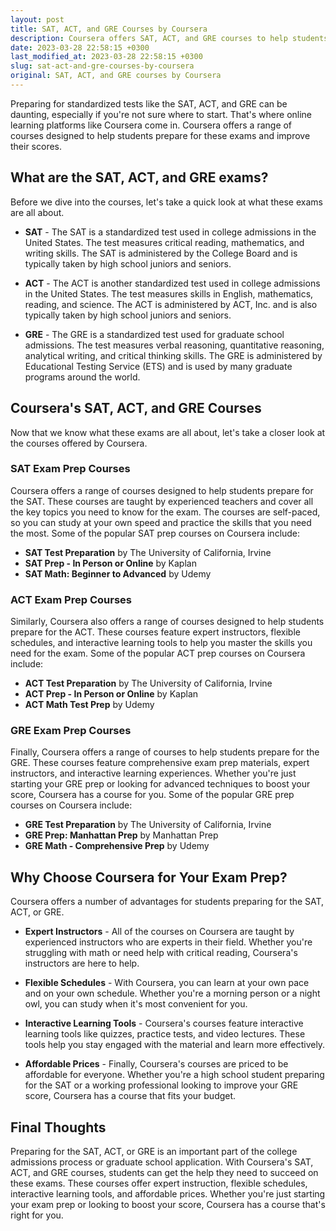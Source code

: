 ```yaml
---
layout: post
title: SAT, ACT, and GRE Courses by Coursera
description: Coursera offers SAT, ACT, and GRE courses to help students prepare for these exams and improve their scores. These online courses feature expert instructors, flexible schedules, and interactive learning tools.
date: 2023-03-28 22:58:15 +0300
last_modified_at: 2023-03-28 22:58:15 +0300
slug: sat-act-and-gre-courses-by-coursera
original: SAT, ACT, and GRE courses by Coursera
---
```


Preparing for standardized tests like the SAT, ACT, and GRE can be daunting, especially if you're not sure where to start. That's where online learning platforms like Coursera come in. Coursera offers a range of courses designed to help students prepare for these exams and improve their scores. 

## What are the SAT, ACT, and GRE exams?

Before we dive into the courses, let's take a quick look at what these exams are all about. 

- **SAT** - The SAT is a standardized test used in college admissions in the United States. The test measures critical reading, mathematics, and writing skills. The SAT is administered by the College Board and is typically taken by high school juniors and seniors. 

- **ACT** - The ACT is another standardized test used in college admissions in the United States. The test measures skills in English, mathematics, reading, and science. The ACT is administered by ACT, Inc. and is also typically taken by high school juniors and seniors. 

- **GRE** - The GRE is a standardized test used for graduate school admissions. The test measures verbal reasoning, quantitative reasoning, analytical writing, and critical thinking skills. The GRE is administered by Educational Testing Service (ETS) and is used by many graduate programs around the world. 

## Coursera's SAT, ACT, and GRE Courses

Now that we know what these exams are all about, let's take a closer look at the courses offered by Coursera. 

### SAT Exam Prep Courses

Coursera offers a range of courses designed to help students prepare for the SAT. These courses are taught by experienced teachers and cover all the key topics you need to know for the exam. The courses are self-paced, so you can study at your own speed and practice the skills that you need the most. Some of the popular SAT prep courses on Coursera include:

- **SAT Test Preparation** by The University of California, Irvine
- **SAT Prep - In Person or Online** by Kaplan
- **SAT Math: Beginner to Advanced** by Udemy

### ACT Exam Prep Courses

Similarly, Coursera also offers a range of courses designed to help students prepare for the ACT. These courses feature expert instructors, flexible schedules, and interactive learning tools to help you master the skills you need for the exam. Some of the popular ACT prep courses on Coursera include:

- **ACT Test Preparation** by The University of California, Irvine
- **ACT Prep - In Person or Online** by Kaplan
- **ACT Math Test Prep** by Udemy

### GRE Exam Prep Courses

Finally, Coursera offers a range of courses to help students prepare for the GRE. These courses feature comprehensive exam prep materials, expert instructors, and interactive learning experiences. Whether you're just starting your GRE prep or looking for advanced techniques to boost your score, Coursera has a course for you. Some of the popular GRE prep courses on Coursera include:

- **GRE Test Preparation** by The University of California, Irvine
- **GRE Prep: Manhattan Prep** by Manhattan Prep
- **GRE Math - Comprehensive Prep** by Udemy

## Why Choose Coursera for Your Exam Prep?

Coursera offers a number of advantages for students preparing for the SAT, ACT, or GRE. 

- **Expert Instructors** - All of the courses on Coursera are taught by experienced instructors who are experts in their field. Whether you're struggling with math or need help with critical reading, Coursera's instructors are here to help.

- **Flexible Schedules** - With Coursera, you can learn at your own pace and on your own schedule. Whether you're a morning person or a night owl, you can study when it's most convenient for you.

- **Interactive Learning Tools** - Coursera's courses feature interactive learning tools like quizzes, practice tests, and video lectures. These tools help you stay engaged with the material and learn more effectively.

- **Affordable Prices** - Finally, Coursera's courses are priced to be affordable for everyone. Whether you're a high school student preparing for the SAT or a working professional looking to improve your GRE score, Coursera has a course that fits your budget.

## Final Thoughts

Preparing for the SAT, ACT, or GRE is an important part of the college admissions process or graduate school application. With Coursera's SAT, ACT, and GRE courses, students can get the help they need to succeed on these exams. These courses offer expert instruction, flexible schedules, interactive learning tools, and affordable prices. Whether you're just starting your exam prep or looking to boost your score, Coursera has a course that's right for you.